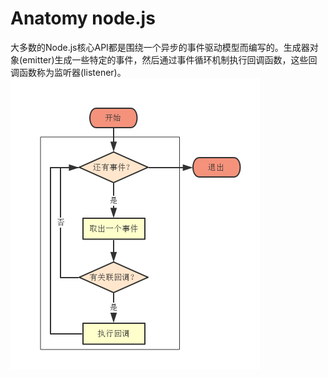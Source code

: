 # Anatomy node.js

大多数的Node.js核心API都是围绕一个异步的事件驱动模型而编写的。生成器对象(emitter)生成一些特定的事件，然后通过事件循环机制执行回调函数，这些回调函数称为监听器(listener)。
![](/assets/tick流程图.png)